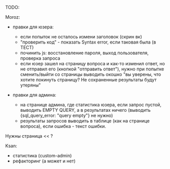 TODO:

Moroz:
- правки для юзера:
  - если попыток не осталось измени заголовок (скрин вк)
  - "проверить код" - показать Syntax error, если таковая была (в ТЕСТ)
  - починить js: восстановление пароля, выход пользователя, проверка запроса
  - если юзер зашел на страницу вопроса и как-то изменил ответ, но не отправил его (кнопкой "отправить ответ"), нужно при попытке сменить/выйти со страницы выводить окошко "вы уверены, что хотите покинуть страницу? Не сохраненные результаты будут утеряны"

- правки для админа:
  - на странице админа, где статистика юзера, если запрос пустой, выводить EMPTY QUERY, а в результатах ничего (выводить {sql_query_error: "query empty"} не нужно)
  - результаты запросов выводить в таблице (как на странице вопроса), если ошибка - текст ошибки.
  

Нужны страница << ?

Ksan:
- статистика (custom-admin)
- рефакторинг (а может и нет)
